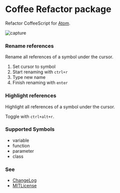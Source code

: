 # Coffee Refactor package

Refactor CoffeeScript for [Atom](https://atom.io/).

![capture](https://cloud.githubusercontent.com/assets/514164/2703394/345b1d5a-c44f-11e3-9640-b9a20c4b7f70.gif)

### Rename references

Rename all references of a symbol under the cursor.

1. Set cursor to symbol
2. Start renaming with `ctrl+r`
3. Type new name
4. Finish renaming with `enter`

### Highlight references

Highlight all references of a symbol under the cursor.

Toggle with `ctrl+alt+r`.

### Supported Symbols

* variable
* function
* parameter
* class

### See

* [ChangeLog](CHANGELOG.md)
* [MITLicense](LICENSE.md)

